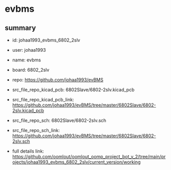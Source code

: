 # evbms
 
## summary 
* id: johaa1993_evbms_6802_2slv
* user: johaa1993
* name: evbms
* board: 6802_2slv
* repo: https://github.com/johaa1993/evBMS
* src_file_repo_kicad_pcb: 6802Slave/6802-2slv.kicad_pcb
* src_file_repo_kicad_pcb_link: https://github.com/johaa1993/evBMS/tree/master/6802Slave/6802-2slv.kicad_pcb


* src_file_repo_sch: 6802Slave/6802-2slv.sch
* src_file_repo_sch_link: https://github.com/johaa1993/evBMS/tree/master/6802Slave/6802-2slv.sch
* full details link: https://github.com/oomlout/oomlout_oomp_project_bot_v_2/tree/main/projects/johaa1993_evbms_6802_2slv/current_version/working  






